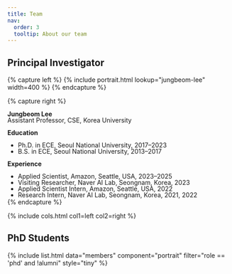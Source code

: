 ```yaml
---
title: Team
nav:
  order: 3
  tooltip: About our team
---
```

## Principal Investigator

{% capture left %}
  {% include portrait.html lookup="jungbeom-lee" width=400 %}
{% endcapture %}

{% capture right %}
<div style="line-height:1; margin:0;">
  <p><strong>Jungbeom Lee</strong><br>
  Assistant Professor, CSE, Korea University</p>

  <p><strong>Education</strong></p>
  <ul style="margin:0; line-height:1;">
    <li>Ph.D. in ECE, Seoul National University, 2017–2023</li>
    <li>B.S. in ECE, Seoul National University, 2013–2017</li>
  </ul>

  <p><strong>Experience</strong></p>
  <ul style="margin:0; line-height:1;">
    <li>Applied Scientist, Amazon, Seattle, USA, 2023–2025</li>
    <li>Visiting Researcher, Naver AI Lab, Seongnam, Korea, 2023</li>
    <li>Applied Scientist Intern, Amazon, Seattle, USA, 2022</li>
    <li>Research Intern, Naver AI Lab, Seongnam, Korea, 2021, 2022</li>
  </ul>
</div>
{% endcapture %}

{%
  include cols.html
  col1=left
  col2=right
%}



## PhD Students

{%
  include list.html
  data="members"
  component="portrait"
  filter="role == 'phd' and !alumni"
  style="tiny"
%}
